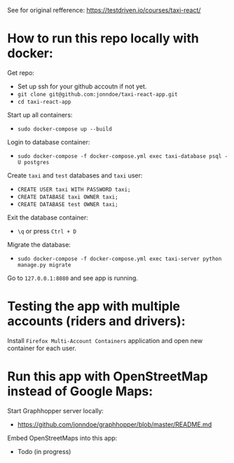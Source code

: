 
See for original refference:
https://testdriven.io/courses/taxi-react/


# How to run this repo locally with docker:

Get repo:
- Set up ssh for your github accoutn if not yet.
- `git clone git@github.com:jonndoe/taxi-react-app.git`
- `cd taxi-react-app`

Start up all containers:
- `sudo docker-compose up --build`

Login to database container:
- `sudo docker-compose -f docker-compose.yml exec taxi-database psql -U postgres`

Create `taxi` and `test` databases and `taxi` user:
- `CREATE USER taxi WITH PASSWORD taxi;`
- `CREATE DATABASE taxi OWNER taxi;`
- `CREATE DATABASE test OWNER taxi;`

Exit the database container:
- `\q` or press `Ctrl + D`

Migrate the database:
- `sudo docker-compose -f docker-compose.yml exec taxi-server python manage.py migrate`

Go to `127.0.0.1:8080` and see app is running.


# Testing the app with multiple accounts (riders and drivers):

Install `Firefox Multi-Account Containers` application and open new container for each user.

# Run this app with OpenStreetMap instead of Google Maps:

Start Graphhopper server locally:

- https://github.com/jonndoe/graphhopper/blob/master/README.md

Embed OpenStreetMaps into this app:
- Todo (in progress)






